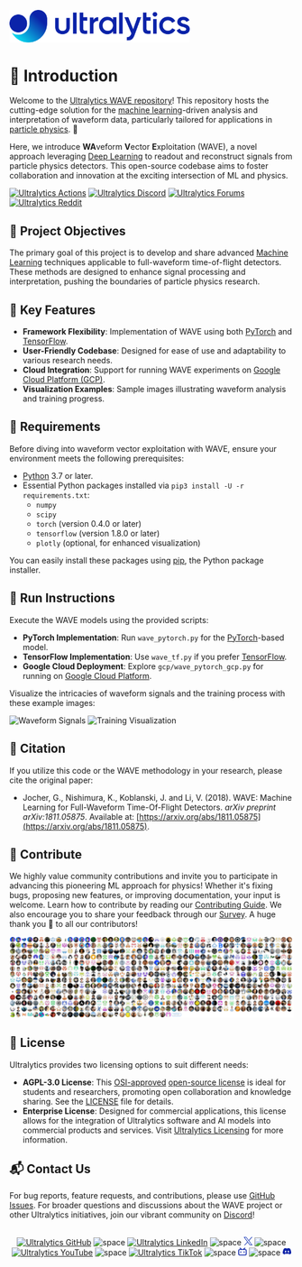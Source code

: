 <a href="https://www.ultralytics.com/"><img src="https://raw.githubusercontent.com/ultralytics/assets/main/logo/Ultralytics_Logotype_Original.svg" width="320" alt="Ultralytics logo"></a>

# 🌊 Introduction

Welcome to the [Ultralytics WAVE repository](https://github.com/ultralytics/wave)! This repository hosts the cutting-edge solution for the [machine learning](https://www.ultralytics.com/glossary/machine-learning-ml)-driven analysis and interpretation of waveform data, particularly tailored for applications in [particle physics](https://en.wikipedia.org/wiki/Particle_physics). 🎉

Here, we introduce **WA**veform **V**ector **E**xploitation (WAVE), a novel approach leveraging [Deep Learning](https://www.ultralytics.com/glossary/deep-learning-dl) to readout and reconstruct signals from particle physics detectors. This open-source codebase aims to foster collaboration and innovation at the exciting intersection of ML and physics.

[![Ultralytics Actions](https://github.com/ultralytics/wave/actions/workflows/format.yml/badge.svg)](https://github.com/ultralytics/wave/actions/workflows/format.yml)
[![Ultralytics Discord](https://img.shields.io/discord/1089800235347353640?logo=discord&logoColor=white&label=Discord&color=blue)](https://discord.com/invite/ultralytics)
[![Ultralytics Forums](https://img.shields.io/discourse/users?server=https%3A%2F%2Fcommunity.ultralytics.com&logo=discourse&label=Forums&color=blue)](https://community.ultralytics.com/)
[![Ultralytics Reddit](https://img.shields.io/reddit/subreddit-subscribers/ultralytics?style=flat&logo=reddit&logoColor=white&label=Reddit&color=blue)](https://reddit.com/r/ultralytics)

## 🚀 Project Objectives

The primary goal of this project is to develop and share advanced [Machine Learning](https://www.ultralytics.com/glossary/machine-learning-ml) techniques applicable to full-waveform time-of-flight detectors. These methods are designed to enhance signal processing and interpretation, pushing the boundaries of particle physics research.

## 🌟 Key Features

- **Framework Flexibility**: Implementation of WAVE using both [PyTorch](https://pytorch.org/) and [TensorFlow](https://www.tensorflow.org/).
- **User-Friendly Codebase**: Designed for ease of use and adaptability to various research needs.
- **Cloud Integration**: Support for running WAVE experiments on [Google Cloud Platform (GCP)](https://cloud.google.com/).
- **Visualization Examples**: Sample images illustrating waveform analysis and training progress.

## 🔧 Requirements

Before diving into waveform vector exploitation with WAVE, ensure your environment meets the following prerequisites:

- [Python](https://www.python.org/) 3.7 or later.
- Essential Python packages installed via `pip3 install -U -r requirements.txt`:
  - `numpy`
  - `scipy`
  - `torch` (version 0.4.0 or later)
  - `tensorflow` (version 1.8.0 or later)
  - `plotly` (optional, for enhanced visualization)

You can easily install these packages using [pip](https://pip.pypa.io/en/stable/), the Python package installer.

## 🏃 Run Instructions

Execute the WAVE models using the provided scripts:

- **PyTorch Implementation**: Run `wave_pytorch.py` for the [PyTorch](https://pytorch.org/)-based model.
- **TensorFlow Implementation**: Use `wave_tf.py` if you prefer [TensorFlow](https://www.tensorflow.org/).
- **Google Cloud Deployment**: Explore `gcp/wave_pytorch_gcp.py` for running on [Google Cloud Platform](https://cloud.google.com/).

Visualize the intricacies of waveform signals and the training process with these example images:

![Waveform Signals](https://raw.githubusercontent.com/ultralytics/wave/main/data/waveforms.png)
![Training Visualization](https://raw.githubusercontent.com/ultralytics/wave/main/data/wave.png)

## 📜 Citation

If you utilize this code or the WAVE methodology in your research, please cite the original paper:

- Jocher, G., Nishimura, K., Koblanski, J. and Li, V. (2018). WAVE: Machine Learning for Full-Waveform Time-Of-Flight Detectors. _arXiv preprint arXiv:1811.05875_. Available at: [https://arxiv.org/abs/1811.05875](https://arxiv.org/abs/1811.05875).

## 🤝 Contribute

We highly value community contributions and invite you to participate in advancing this pioneering ML approach for physics! Whether it's fixing bugs, proposing new features, or improving documentation, your input is welcome. Learn how to contribute by reading our [Contributing Guide](https://docs.ultralytics.com/help/contributing/). We also encourage you to share your feedback through our [Survey](https://www.ultralytics.com/survey?utm_source=github&utm_medium=social&utm_campaign=Survey). A huge thank you 🙏 to all our contributors!

[![Ultralytics open-source contributors](https://raw.githubusercontent.com/ultralytics/assets/main/im/image-contributors.png)](https://github.com/ultralytics/ultralytics/graphs/contributors)

## 📄 License

Ultralytics provides two licensing options to suit different needs:

- **AGPL-3.0 License**: This [OSI-approved](https://opensource.org/license) [open-source license](https://github.com/ultralytics/wave/blob/main/LICENSE) is ideal for students and researchers, promoting open collaboration and knowledge sharing. See the [LICENSE](https://github.com/ultralytics/wave/blob/main/LICENSE) file for details.
- **Enterprise License**: Designed for commercial applications, this license allows for the integration of Ultralytics software and AI models into commercial products and services. Visit [Ultralytics Licensing](https://www.ultralytics.com/license) for more information.

## 📬 Contact Us

For bug reports, feature requests, and contributions, please use [GitHub Issues](https://github.com/ultralytics/wave/issues). For broader questions and discussions about the WAVE project or other Ultralytics initiatives, join our vibrant community on [Discord](https://discord.com/invite/ultralytics)!

<br>
<div align="center">
  <a href="https://github.com/ultralytics"><img src="https://github.com/ultralytics/assets/raw/main/social/logo-social-github.png" width="3%" alt="Ultralytics GitHub"></a>
  <img src="https://github.com/ultralytics/assets/raw/main/social/logo-transparent.png" width="3%" alt="space">
  <a href="https://www.linkedin.com/company/ultralytics/"><img src="https://github.com/ultralytics/assets/raw/main/social/logo-social-linkedin.png" width="3%" alt="Ultralytics LinkedIn"></a>
  <img src="https://github.com/ultralytics/assets/raw/main/social/logo-transparent.png" width="3%" alt="space">
  <a href="https://twitter.com/ultralytics"><img src="https://github.com/ultralytics/assets/raw/main/social/logo-social-twitter.png" width="3%" alt="Ultralytics Twitter"></a>
  <img src="https://github.com/ultralytics/assets/raw/main/social/logo-transparent.png" width="3%" alt="space">
  <a href="https://youtube.com/ultralytics"><img src="https://github.com/ultralytics/assets/raw/main/social/logo-social-youtube.png" width="3%" alt="Ultralytics YouTube"></a>
  <img src="https://github.com/ultralytics/assets/raw/main/social/logo-transparent.png" width="3%" alt="space">
  <a href="https://www.tiktok.com/@ultralytics"><img src="https://github.com/ultralytics/assets/raw/main/social/logo-social-tiktok.png" width="3%" alt="Ultralytics TikTok"></a>
  <img src="https://github.com/ultralytics/assets/raw/main/social/logo-transparent.png" width="3%" alt="space">
  <a href="https://ultralytics.com/bilibili"><img src="https://github.com/ultralytics/assets/raw/main/social/logo-social-bilibili.png" width="3%" alt="Ultralytics BiliBili"></a>
  <img src="https://github.com/ultralytics/assets/raw/main/social/logo-transparent.png" width="3%" alt="space">
  <a href="https://discord.com/invite/ultralytics"><img src="https://github.com/ultralytics/assets/raw/main/social/logo-social-discord.png" width="3%" alt="Ultralytics Discord"></a>
</div>
